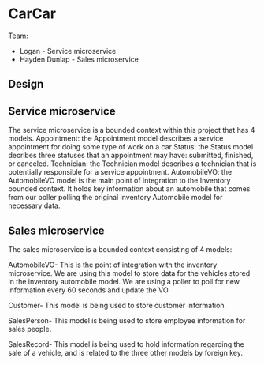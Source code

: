 # CarCar

Team:

* Logan - Service microservice
* Hayden Dunlap - Sales microservice

## Design



## Service microservice

The service microservice is a bounded context within this project that has 4 models.
    Appointment: the Appointment model describes a service appointment for doing some type of work on a car
    Status: the Status model decribes three statuses that an appointment may have: submitted, finished, or canceled.
    Technician: the Technician model describes a technician that is potentially responsible for a service appointment.
    AutomobileVO: the AutomobileVO model is the main point of integration to the Inventory bounded context. It holds key information about an automobile that comes from our poller polling the original inventory Automobile model for necessary data.

## Sales microservice

The sales microservice is a bounded context consisting of 4 models:

AutomobileVO- This is the point of integration with the inventory microservice.
    We are using this model to store data for the vehicles stored in the inventory
    automobile model. We are using a poller to poll for new information every 60 seconds
    and update the VO.

Customer- This model is being used to store customer information.

SalesPerson- This model is being used to store employee information for sales people.

SalesRecord- This model is being used to hold information regarding the sale of a
    vehicle, and is related to the three other models by foreign key.
